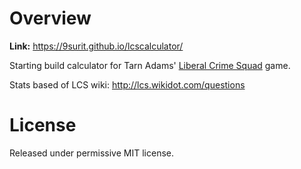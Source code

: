 # Overview
**Link:** https://9surit.github.io/lcscalculator/

Starting build calculator for Tarn Adams' [Liberal Crime Squad](https://www.bay12games.com/lcs/) game.

Stats based of LCS wiki: http://lcs.wikidot.com/questions

# License
Released under permissive MIT license.
